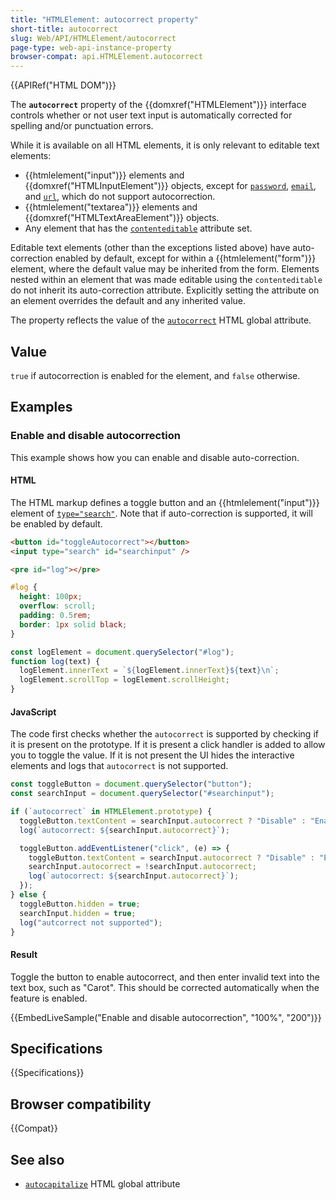 ```yaml
---
title: "HTMLElement: autocorrect property"
short-title: autocorrect
slug: Web/API/HTMLElement/autocorrect
page-type: web-api-instance-property
browser-compat: api.HTMLElement.autocorrect
---
```


{{APIRef("HTML DOM")}}

The **`autocorrect`** property of the {{domxref("HTMLElement")}} interface controls whether or not user text input is automatically corrected for spelling and/or punctuation errors.

While it is available on all HTML elements, it is only relevant to editable text elements:

- {{htmlelement("input")}} elements and {{domxref("HTMLInputElement")}} objects, except for [`password`](/en-US/docs/Web/HTML/Element/input/password), [`email`](/en-US/docs/Web/HTML/Element/input/email), and [`url`](/en-US/docs/Web/HTML/Element/input/url), which do not support autocorrection.
- {{htmlelement("textarea")}} elements and {{domxref("HTMLTextAreaElement")}} objects.
- Any element that has the [`contenteditable`](/en-US/docs/Web/HTML/Global_attributes/contenteditable) attribute set.

Editable text elements (other than the exceptions listed above) have auto-correction enabled by default, except for within a {{htmlelement("form")}} element, where the default value may be inherited from the form.
Elements nested within an element that was made editable using the `contenteditable` do not inherit its auto-correction attribute.
Explicitly setting the attribute on an element overrides the default and any inherited value.

The property reflects the value of the [`autocorrect`](/en-US/docs/Web/HTML/Global_attributes/autocorrect) HTML global attribute.

## Value

`true` if autocorrection is enabled for the element, and `false` otherwise.

## Examples

### Enable and disable autocorrection

This example shows how you can enable and disable auto-correction.

#### HTML

The HTML markup defines a toggle button and an {{htmlelement("input")}} element of [`type="search"`](/en-US/docs/Web/HTML/Element/input/search).
Note that if auto-correction is supported, it will be enabled by default.

```html
<button id="toggleAutocorrect"></button>
<input type="search" id="searchinput" />
```

```html hidden
<pre id="log"></pre>
```

```css hidden
#log {
  height: 100px;
  overflow: scroll;
  padding: 0.5rem;
  border: 1px solid black;
}
```

```js hidden
const logElement = document.querySelector("#log");
function log(text) {
  logElement.innerText = `${logElement.innerText}${text}\n`;
  logElement.scrollTop = logElement.scrollHeight;
}
```

#### JavaScript

The code first checks whether the `autocorrect` is supported by checking if it is present on the prototype.
If it is present a click handler is added to allow you to toggle the value.
If it is not present the UI hides the interactive elements and logs that `autocorrect` is not supported.

```js
const toggleButton = document.querySelector("button");
const searchInput = document.querySelector("#searchinput");

if (`autocorrect` in HTMLElement.prototype) {
  toggleButton.textContent = searchInput.autocorrect ? "Disable" : "Enable";
  log(`autocorrect: ${searchInput.autocorrect}`);

  toggleButton.addEventListener("click", (e) => {
    toggleButton.textContent = searchInput.autocorrect ? "Disable" : "Enable";
    searchInput.autocorrect = !searchInput.autocorrect;
    log(`autocorrect: ${searchInput.autocorrect}`);
  });
} else {
  toggleButton.hidden = true;
  searchInput.hidden = true;
  log("autcorrect not supported");
}
```

#### Result

Toggle the button to enable autocorrect, and then enter invalid text into the text box, such as "Carot".
This should be corrected automatically when the feature is enabled.

{{EmbedLiveSample("Enable and disable autocorrection", "100%", "200")}}

## Specifications

{{Specifications}}

## Browser compatibility

{{Compat}}

## See also

- [`autocapitalize`](/en-US/docs/Web/HTML/Global_attributes/autocapitalize) HTML global attribute
